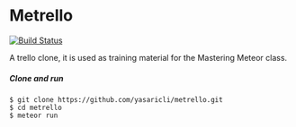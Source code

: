 Metrello
=============

[![Build Status](https://travis-ci.org/yasaricli/metrello.png)](https://travis-ci.org/yasaricli/metrello)

A trello clone, it is used as training material for the Mastering Meteor class.

##### Clone and run
    $ git clone https://github.com/yasaricli/metrello.git
    $ cd metrello
    $ meteor run


